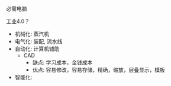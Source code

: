 

必需电脑

工业4.0？
- 机械化: 蒸汽机
- 电气化: 装配, 流水线
- 自动化: 计算机辅助
    - CAD
        - 缺点: 学习成本，金钱成本
        - 优点: 容易修改，容易存储，精确，缩放，层叠显示，模板
- 智能化:
